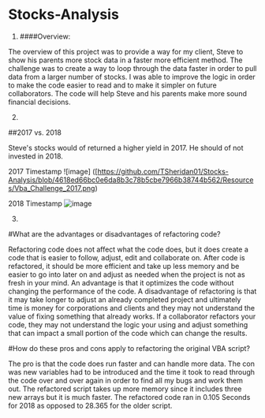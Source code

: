 # Stocks-Analysis

1)	####Overview: 

The overview of this project was to provide a way for my client, Steve to show his parents more stock data in a faster more efficient method.
The challenge was to create a way to loop through the data faster in order to pull data from a larger number of stocks. I was able to improve the logic in order to make the code easier to read and to make it simpler on future collaborators. The code will help Steve and his parents make more sound financial decisions. 


2)
##2017 vs. 2018 

Steve's stocks would of returned a higher yield in 2017. He should of not invested in 2018. 


2017 Timestamp
![image] ([https://github.com/TSheridan01/Stocks-Analysis/blob/4618ed66bc0e6da8b3c78b5cbe7966b38744b562/Resources/Vba_Challenge_2017.png)

2018 Timestamp
![image]([https://github.com/TSheridan01/Stocks-Analysis/blob/fed704f39b14591743a590bd27ab07aef959fdf1/Resources/Vba_Challenge_2018.png)

3)
#What are the advantages or disadvantages of refactoring code?

Refactoring code does not affect what the code does, but it does create a code that is easier to follow, adjust, edit and collaborate on. After code is refactored, it should be more efficient and take up less memory and be easier to go into later on and adjust as needed when the project is not as fresh in your mind. An advantage is that it optimizes the code without changing the performance of the code. A disadvantage of refactoring is that it may take longer to adjust an already completed project and ultimately time is money for corporations and clients and they may not understand the value of fixing something that already works. If a collaborator refactors your code, they may not understand the logic your using and adjust something that can impact a small portion of the code which can change the results. 

#How do these pros and cons apply to refactoring the original VBA script?

The pro is that the code does run faster and can handle more data. The con was new variables had to be introduced and the time it took to read through the code over and over again in order to find all my bugs and work them out. The refactored script takes up more memory since it includes three new arrays but it is much faster. The refactored code ran in 0.105 Seconds for 2018 as opposed to 28.365 for the older script. 

